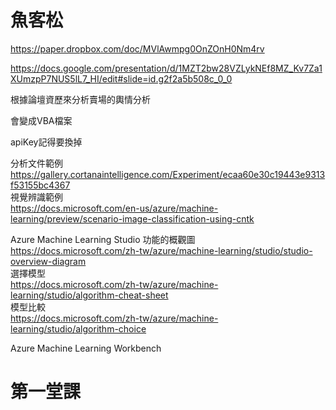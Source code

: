 
# 魚客松  

https://paper.dropbox.com/doc/MVlAwmpg0OnZOnH0Nm4rv


https://docs.google.com/presentation/d/1MZT2bw28VZLykNEf8MZ_Kv7Za1XUmzpP7NUS5lL7_HI/edit#slide=id.g2f2a5b508c_0_0  


根據論壇資歷來分析賣場的輿情分析  


會變成VBA檔案  

apiKey記得要換掉  


分析文件範例  
https://gallery.cortanaintelligence.com/Experiment/ecaa60e30c19443e9313f53155bc4367  
視覺辨識範例  
https://docs.microsoft.com/en-us/azure/machine-learning/preview/scenario-image-classification-using-cntk  


Azure Machine Learning Studio 功能的概觀圖  
https://docs.microsoft.com/zh-tw/azure/machine-learning/studio/studio-overview-diagram  
選擇模型  
https://docs.microsoft.com/zh-tw/azure/machine-learning/studio/algorithm-cheat-sheet  
模型比較  
https://docs.microsoft.com/zh-tw/azure/machine-learning/studio/algorithm-choice  
  
Azure Machine Learning Workbench  


# 第一堂課